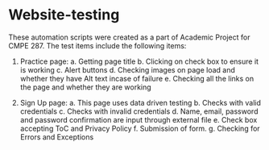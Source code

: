 # Website-testing

These automation scripts were created as a part of Academic Project for CMPE 287. 
The test items include the following items:

1.	Practice page:
a.	Getting page title
b.	Clicking on check box to ensure it is working
c.	Alert buttons
d.	Checking images on page load and whether they have Alt text incase of failure
e.	Checking all the links on the page and whether they are working 

2.	Sign Up page:
a.	This page uses data driven testing
b.	Checks with valid credentials
c.	Checks with invalid credentials
d.	Name, email, password and password confirmation are input through external file
e.	Check box accepting ToC and Privacy Policy
f.	Submission of form.
g.	Checking for Errors and Exceptions
